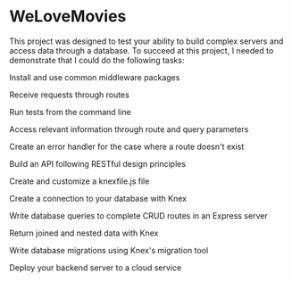 # WeLoveMovies

This project was designed to test your ability to build complex servers and access data through a database. To succeed at this project, I needed to demonstrate that I could do the following tasks:

Install and use common middleware packages

Receive requests through routes

Run tests from the command line

Access relevant information through route and query parameters

Create an error handler for the case where a route doesn't exist

Build an API following RESTful design principles

Create and customize a knexfile.js file

Create a connection to your database with Knex

Write database queries to complete CRUD routes in an Express server

Return joined and nested data with Knex

Write database migrations using Knex's migration tool

Deploy your backend server to a cloud service
